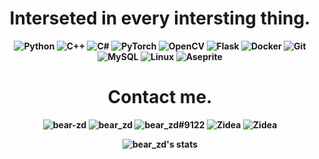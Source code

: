 
<h1 align='center'>
  <strong>
    Interseted in every intersting thing.
  <strong>
</h1>
  
<p align="center">
     <img src="https://img.shields.io/badge/-Python-black?style=flat-square&logo=Python" alt="Python">
    <img src="https://img.shields.io/badge/-C++-black?style=flat-square&logo=C" alt="C++">
    <img src="https://img.shields.io/badge/C%23-csharp-black?style=flat-square&logo=C%23" alt="C#">
    <img src="https://img.shields.io/badge/-PyTorch-black?style=flat-square&logo=PyTorch" alt="PyTorch">
    <img src="https://img.shields.io/badge/-OpenCV-black?style=flat-square&logo=OpenCV" alt="OpenCV">
    <img src="https://img.shields.io/badge/-flask-black?style=flat-square&logo=Flask" alt="Flask">
    <img src="https://img.shields.io/badge/-Docker-black?style=flat-square&logo=Docker" alt="Docker">
    <img src="https://img.shields.io/badge/-Git-black?style=flat-square&logo=Git" alt="Git">
    <img src="https://img.shields.io/badge/-MySQL-black?style=flat-square&logo=MySql" alt="MySQL">
    <img src="https://img.shields.io/badge/-Linux-black?style=flat-square&logo=Linux" alt="Linux">
    <img src="https://img.shields.io/badge/-Aseprite-black?style=flat-square&logo=Aseprite" alt="Aseprite">
</p>
    
<h1 align='center'>
  <strong>
    Contact me.
  <strong>
</h1>
<p align="center">
    <img src="https://img.shields.io/badge/-github-black?style=flat-square&logo=github" alt="bear-zd" href="https://github.com/bear-zd">
    <img src="https://img.shields.io/badge/-twitter-black?style=flat-square&logo=twitter" alt="bear_zd" href="https://twitter.com/zd_bear">
    <img src="https://img.shields.io/badge/-discord-black?style=flat-square&logo=discord" alt="bear_zd#9122" >
    <img src="https://img.shields.io/badge/-stackoverflow-black?style=flat-square&logo=stackoverflow" alt="Zidea" href="https://stackoverflow.com/users/16833703/zidea">
    <img src="https://img.shields.io/badge/-steam-black?style=flat-square&logo=steam" alt="Zidea" href="https://steamcommunity.com/profiles/76561198189914286/">
</p>

<p align="center">
  <a gref="https://github.com/bear-zd">
    <img src="https://github-readme-stats.vercel.app/api?username=bear-zd&show_icons=true&theme=buefy" alt="bear_zd's stats">
  </a>
</p>

  <p align="center">
    <a href="https://github-readme-stats.vercel.app/api/top-langs/?username=bear-zd&layout=compact&exclude_repo=bear-zd.github.io&langs_count=6&theme=buefy" alt="brea_zd's stats">
    </a>
  </p>


